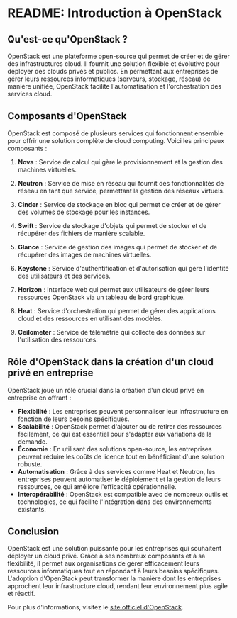 # README: Introduction à OpenStack

## Qu'est-ce qu'OpenStack ?

OpenStack est une plateforme open-source qui permet de créer et de gérer des infrastructures cloud. Il fournit une solution flexible et évolutive pour déployer des clouds privés et publics. En permettant aux entreprises de gérer leurs ressources informatiques (serveurs, stockage, réseau) de manière unifiée, OpenStack facilite l'automatisation et l'orchestration des services cloud.

## Composants d'OpenStack

OpenStack est composé de plusieurs services qui fonctionnent ensemble pour offrir une solution complète de cloud computing. Voici les principaux composants :

1. **Nova** : Service de calcul qui gère le provisionnement et la gestion des machines virtuelles.
   
2. **Neutron** : Service de mise en réseau qui fournit des fonctionnalités de réseau en tant que service, permettant la gestion des réseaux virtuels.

3. **Cinder** : Service de stockage en bloc qui permet de créer et de gérer des volumes de stockage pour les instances.

4. **Swift** : Service de stockage d'objets qui permet de stocker et de récupérer des fichiers de manière scalable.

5. **Glance** : Service de gestion des images qui permet de stocker et de récupérer des images de machines virtuelles.

6. **Keystone** : Service d'authentification et d'autorisation qui gère l'identité des utilisateurs et des services.

7. **Horizon** : Interface web qui permet aux utilisateurs de gérer leurs ressources OpenStack via un tableau de bord graphique.

8. **Heat** : Service d'orchestration qui permet de gérer des applications cloud et des ressources en utilisant des modèles.

9. **Ceilometer** : Service de télémétrie qui collecte des données sur l'utilisation des ressources.

## Rôle d'OpenStack dans la création d'un cloud privé en entreprise

OpenStack joue un rôle crucial dans la création d'un cloud privé en entreprise en offrant :

- **Flexibilité** : Les entreprises peuvent personnaliser leur infrastructure en fonction de leurs besoins spécifiques.
- **Scalabilité** : OpenStack permet d'ajouter ou de retirer des ressources facilement, ce qui est essentiel pour s'adapter aux variations de la demande.
- **Économie** : En utilisant des solutions open-source, les entreprises peuvent réduire les coûts de licence tout en bénéficiant d'une solution robuste.
- **Automatisation** : Grâce à des services comme Heat et Neutron, les entreprises peuvent automatiser le déploiement et la gestion de leurs ressources, ce qui améliore l'efficacité opérationnelle.
- **Interopérabilité** : OpenStack est compatible avec de nombreux outils et technologies, ce qui facilite l'intégration dans des environnements existants.

## Conclusion

OpenStack est une solution puissante pour les entreprises qui souhaitent déployer un cloud privé. Grâce à ses nombreux composants et à sa flexibilité, il permet aux organisations de gérer efficacement leurs ressources informatiques tout en répondant à leurs besoins spécifiques. L'adoption d'OpenStack peut transformer la manière dont les entreprises approchent leur infrastructure cloud, rendant leur environnement plus agile et réactif.

Pour plus d'informations, visitez le [site officiel d'OpenStack](https://www.openstack.org/).
